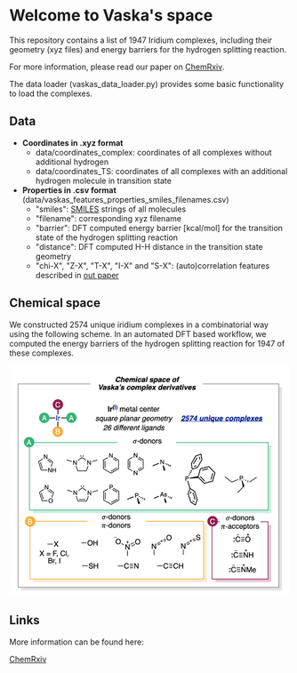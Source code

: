 # Welcome to Vaska's space
This repository contains a list of 1947 Iridium complexes, including their geometry (xyz files) and energy barriers for the hydrogen splitting reaction.

For more information, please read our paper on [ChemRxiv](https://chemrxiv.org/).

The data loader (vaskas_data_loader.py) provides some basic functionality to load the complexes.

## Data
* **Coordinates in .xyz format**
    * data/coordinates_complex: coordinates of all complexes without additional hydrogen
    * data/coordinates_TS: coordinates of all complexes with an additional hydrogen molecule in transition state
* **Properties in .csv format** (data/vaskas_features_properties_smiles_filenames.csv)
    * "smiles": [SMILES](https://en.wikipedia.org/wiki/Simplified_molecular-input_line-entry_system) strings of all molecules
    * "filename": corresponding xyz filename
    * "barrier": DFT computed energy barrier [kcal/mol] for the transition state of the hydrogen splitting reaction
    * "distance": DFT computed H-H distance in the transition state geometry
    * "chi-X", "Z-X", "T-X", "I-X" and "S-X": (auto)correlation features described in [out paper](https://chemrxiv.org/)


## Chemical space

We constructed 2574 unique iridium complexes in a combinatorial way using the following scheme. In an automated DFT based workflow, we computed the energy barriers of the hydrogen splitting reaction for 1947 of these complexes.

![Image of the chemical space of the Vaska's complexes](images/chemical_space.png)


## Links

More information can be found here:

[ChemRxiv](https://chemrxiv.org/)



